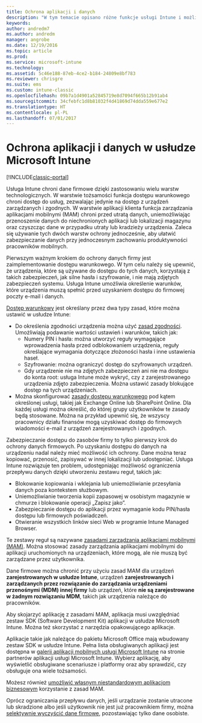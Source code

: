 ```yaml
---
title: Ochrona aplikacji i danych
description: "W tym temacie opisano różne funkcje usługi Intune i możliwości, które są dostępne, aby chronić aplikacje i dane firmy."
keywords: 
author: andredm7
ms.author: andredm
manager: angrobe
ms.date: 12/19/2016
ms.topic: article
ms.prod: 
ms.service: microsoft-intune
ms.technology: 
ms.assetid: 5c46e188-87eb-4ce2-b184-24809e8bf783
ms.reviewer: chrisgre
ms.suite: ems
ms.custom: intune-classic
ms.openlocfilehash: 09b7a1d4901a52845719e8d7094f665b12b91ab4
ms.sourcegitcommit: 34cfebfc1d8b81032f4d41869d74dda559e677e2
ms.translationtype: HT
ms.contentlocale: pl-PL
ms.lasthandoff: 07/01/2017
---
```

# <a name="protect-apps-and-data-with-microsoft-intune"></a>Ochrona aplikacji i danych w usłudze Microsoft Intune

[!INCLUDE[classic-portal](../includes/classic-portal.md)]

Usługa Intune chroni dane firmowe dzięki zastosowaniu wielu warstw technologicznych. W warstwie tożsamości funkcja dostępu warunkowego chroni dostęp do usług, zezwalając jedynie na dostęp z urządzeń zarządzanych i zgodnych. W warstwie aplikacji klienta funkcja zarządzania aplikacjami mobilnymi (MAM) chroni przed utratą danych, uniemożliwiając przenoszenie danych do niechronionych aplikacji lub lokalizacji magazynu oraz czyszcząc dane w przypadku utraty lub kradzieży urządzenia. Zaleca się używanie tych dwóch warstw ochrony jednocześnie, aby ułatwić zabezpieczanie danych przy jednoczesnym zachowaniu produktywności pracowników mobilnych.

Pierwszym ważnym krokiem do ochrony danych firmy jest zaimplementowanie dostępu warunkowego. W tym celu należy się upewnić, że urządzenia, które są używane do dostępu do tych danych, korzystają z takich zabezpieczeń, jak silne hasła i szyfrowanie, i nie mają zdjętych zabezpieczeń systemu. Usługa Intune umożliwia określenie warunków, które urządzenia muszą spełnić przed uzyskaniem dostępu do firmowej poczty e-mail i danych.

[Dostęp warunkowy](restrict-access-to-email-and-o365-services-with-microsoft-intune.md) jest określany przez dwa typy zasad, które można ustawić w usłudze Intune:
- Do określenia zgodności urządzenia można użyć [zasad zgodności](introduction-to-device-compliance-policies-in-microsoft-intune.md). Umożliwiają podawanie wartości ustawień i warunków, takich jak:
  - Numery PIN i hasła: można utworzyć reguły wymagające wprowadzenia hasła przed odblokowaniem urządzenia, reguły określające wymagania dotyczące złożoności hasła i inne ustawienia haseł.
  - Szyfrowanie: można ograniczyć dostęp do szyfrowanych urządzeń.
  - Gdy urządzenie nie ma zdjętych zabezpieczeń ani nie ma dostępu do konta root: usługa Intune może wykryć, czy z zarejestrowanego urządzenia zdjęto zabezpieczenia. Można ustawić zasady blokujące dostęp na tych urządzeniach.
- Można skonfigurować [zasady dostępu warunkowego](restrict-access-to-email-and-o365-services-with-microsoft-intune.md) pod kątem określonej usługi, takiej jak Exchange Online lub SharePoint Online. Dla każdej usługi można określić, do której grupy użytkowników te zasady będą stosowane. Można na przykład upewnić się, że wszyscy pracownicy działu finansów mogą uzyskiwać dostęp do firmowych wiadomości e-mail z urządzeń zarejestrowanych i zgodnych.

Zabezpieczanie dostępu do zasobów firmy to tylko pierwszy krok do ochrony danych firmowych. Po uzyskaniu dostępu do danych na urządzeniu nadal należy mieć możliwość ich ochrony. Dane można teraz kopiować, przenosić, zapisywać w innej lokalizacji lub udostępniać. Usługa Intune rozwiązuje ten problem, udostępniając możliwość ograniczenia przepływu danych dzięki utworzeniu zestawu reguł, takich jak:
- Blokowanie kopiowania i wklejania lub uniemożliwianie przesyłania danych poza kontekstem służbowym.
- Uniemożliwianie tworzenia kopii zapasowej w osobistym magazynie w chmurze i blokowanie operacji „Zapisz jako”.
- Zabezpieczanie dostępu do aplikacji przez wymaganie kodu PIN/hasła dostępu lub firmowych poświadczeń.
- Otwieranie wszystkich linków sieci Web w programie Intune Managed Browser.

Te zestawy reguł są nazywane [zasadami zarządzania aplikacjami mobilnymi (MAM)](protect-app-data-using-mobile-app-management-policies-with-microsoft-intune.md). Można stosować zasady zarządzania aplikacjami mobilnymi do aplikacji uruchomionych na urządzeniach, które mogą, ale nie muszą być zarządzane przez użytkownika.  

Dane firmowe można chronić przy użyciu zasad MAM dla urządzeń **zarejestrowanych w usłudze Intune**, urządzeń **zarejestrowanych i zarządzanych przez rozwiązanie do zarządzania urządzeniami przenośnymi (MDM) innej firmy** lub urządzeń, które **nie są zarejestrowane w żadnym rozwiązaniu MDM**, takich jak urządzenia należące do pracowników.

Aby skojarzyć aplikację z zasadami MAM, aplikacja musi uwzględniać zestaw SDK (Software Development Kit) aplikacji w usłudze Microsoft Intune. Można też skorzystać z narzędzia opakowującego aplikacje.

Aplikacje takie jak należące do pakietu Microsoft Office mają wbudowany zestaw SDK w usłudze Intune. Pełna lista obsługiwanych aplikacji jest dostępna w [galerii aplikacji mobilnych usługi Microsoft Intune](https://www.microsoft.com/cloud-platform/microsoft-intune-apps) na stronie partnerów aplikacji usługi Microsoft Intune. Wybierz aplikację, aby wyświetlić obsługiwane scenariusze i platformy oraz aby sprawdzić, czy obsługuje ona wiele tożsamości.

Możesz również [umożliwić własnym niestandardowym aplikacjom biznesowym](/intune/apps-prepare-mobile-application-management) korzystanie z zasad MAM.

Oprócz ograniczania przepływu danych, jeśli urządzanie zostanie utracone lub skradzione albo jeśli użytkownik nie jest już pracownikiem firmy, można [selektywnie wyczyścić dane firmowe](wipe-managed-company-app-data-with-microsoft-intune.md), pozostawiając tylko dane osobiste.
